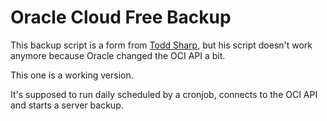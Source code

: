 # Oracle Cloud Free Backup

This backup script is a form from  [Todd Sharp](https://blogs.oracle.com/developers/post/backing-up-your-always-free-vms-in-the-oracle-cloud), but his script doesn't work anymore because Oracle changed the OCI API a bit.

This one is a working version.

It's supposed to run daily scheduled by a cronjob, connects to the OCI API and starts a server backup.
